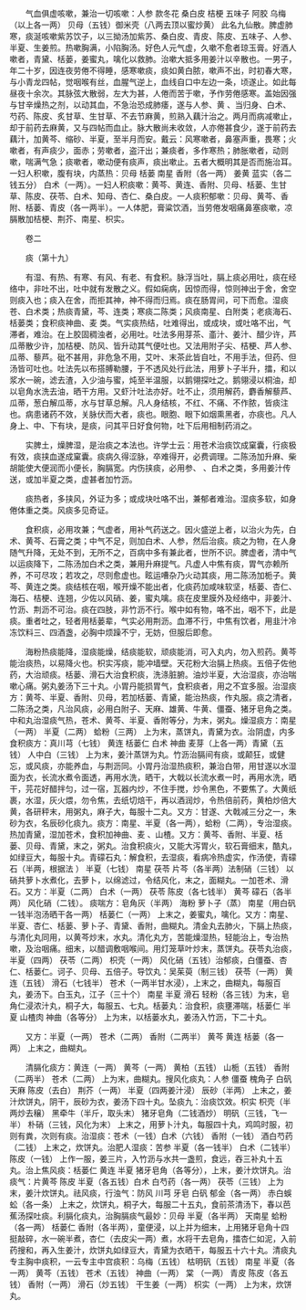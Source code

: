 <!-- { "loadSidebar": true } -->
　　气血俱虚咳嗽，兼治一切咳嗽：人参 款冬花 桑白皮 桔梗 五味子 阿胶 乌梅（以上各一两） 贝母（五钱）御米壳（八两去顶以蜜炒黄） 此名九仙散。脾虚肺寒，痰涎咳嗽紫苏饮子，以三拗汤加紫苏、桑白皮、青皮、陈皮、五味子、人参、半夏、生姜煎。热嗽胸满，小陷胸汤。好色人元气虚，久嗽不愈者琼玉膏。好酒人嗽者，青黛、栝蒌，姜蜜丸，噙化以救肺。治嗽大抵多用姜汁以辛散也。一男子，年二十岁，因连夜劳倦不得睡，感寒嗽痰，痰如黄白脓，嗽声不出，时初春大寒，与小青龙四帖，觉咽喉有丝，血腥气逆上，血线自口中左边一条，顷遂止。如此每昼夜十余次。其脉弦大散弱，左大为甚，人倦而苦于嗽，予作劳倦感寒。盖始因强与甘辛燥热之剂，以动其血，不急治恐成肺痿，遂与人参、黄 、当归身、白术、芍药、陈皮、炙甘草、生甘草、不去节麻黄，煎熟入藕汁治之。两月而病减嗽止，却于前药去麻黄，又与四帖而血止。脉大散尚未收敛，人亦倦甚食少，遂于前药去藕汁，加黄芩、缩砂、半夏，至半月而安。戴云：风寒嗽者，鼻塞声重，畏寒；火嗽者，有声痰少，面赤；劳嗽者，盗汗出；兼痰者，多作寒热；肺胀嗽者，动则嗽，喘满气急；痰嗽者，嗽动便有痰声，痰出嗽止。五者大概明其是否而施治耳。一妇人积嗽，腹有块，内蒸热：贝母 栝蒌 南星 香附（各一两） 姜黄 蓝实（各二钱五分） 白术（一两）。一妇人积痰嗽：黄芩、黄连、香附、贝母、栝蒌、生甘草、陈皮、茯苓、白术、知母、杏仁、桑白皮。一人痰积郁嗽：贝母、黄芩、香附、栝蒌、青皮（各一两半）。一人体肥，膏粱饮酒，当劳倦发咽痛鼻塞痰嗽，凉膈散加桔梗、荆芥、南星、枳实。

　　卷二

　　痰（第十九）

　　有湿、有热、有寒、有风、有老、有食积。脉浮当吐，膈上痰必用吐，痰在经络中，非吐不出，吐中就有发散之义。假如痫病，因惊而得，惊则神出于舍，舍空则痰入也；痰入在舍，而拒其神，神不得而归焉。痰在肠胃间，可下而愈。湿痰苍、白术类；热痰青黛，芩、连类；寒痰二陈类；风痰南星、白附类；老痰海石、栝蒌类；食积痰神曲、麦 类。气实痰热结，吐难得出，或成块，或吐咯不出，气滞者，难治。在上胶固稠浊者，必用吐。吐法多用芽茶、齑汁、姜汁、醋少许，芦瓜蒂散少许，加桔梗、防风、皆升动其气便吐也。又法用附子尖、桔梗、芦人参、瓜蒂、藜芦。砒不甚用，非危急不用，艾叶、末茶此皆自吐，不用手法，但药、但汤皆可吐也。吐法先以布搭膊勒腰，于不透风处行此法，用萝卜子半升，擂，和以浆水一碗，滤去渣，入少油与蜜，炖至半温服，以鹅翎探吐之。鹅翎浸以桐油，却以皂角水洗去油，晒干方用。又虾汁吐法亦好。吐不止，须用解药，麝香解藜芦、瓜蒂，葱白解瓜蒂，水与甘草总解。凡人身结核，不红、不痛、不作脓，皆痰注也。病患诸药不效，关脉伏而大者，痰也。眼胞、眼下如烟熏黑者，亦痰也。凡人身上、中、下有块，是痰，问其平日好食何物，吐下后用相制药消之。

　　实脾土，燥脾湿，是治痰之本法也。许学士云：用苍术治痰饮成窠囊，行痰极有效，痰挟血遂成窠囊。痰病久得涩脉，卒难得开，必费调理。二陈汤加升麻、柴胡能使大便润而小便长，胸膈宽。内伤挟痰，必用参、 、白术之类，多用姜汁传送，或加半夏之类，虚甚者加竹沥。

　　痰热者，多挟风，外证为多；或成块吐咯不出，兼郁者难治。湿痰多软，如身倦体重之类。风痰多见奇证。

　　食积痰，必用攻兼；气虚者，用补气药送之。因火盛逆上者，以治火为先，白术、黄芩、石膏之类；中气不足，则加白术、人参，然后治痰。痰之为物，在人身随气升降，无处不到，无所不之，百病中多有兼此者，世所不识。脾虚者，清中气以运痰降下，二陈汤加白术之类，兼用升麻提气。凡虚人中焦有痰，胃气亦赖所养，不可尽攻；若攻之，尽则愈虚也。眩运嘈杂乃火动其痰，用二陈汤加栀子。黄芩、黄连之类。痰结核在咽，喉开燥不能出者，化痰药加咸味软坚，栝蒌、杏仁、海石、桔梗、连翘，少佐以风硝、姜，蜜丸噙。痰在皮里膜外及经络中，非姜汁、竹沥、荆沥不可治。痰在四肢，非竹沥不行。喉中如有物，咯不出，咽不下，此是痰。重者吐之，轻者用栝蒌辈，气实必用荆沥。血滞不行，中焦有饮者，用韭汁冷冻饮料三、四酒盏，必胸中烦躁不宁，无妨，但服后即愈。

　　海粉热痰能降，湿痰能燥，结痰能软，顽痰能消，可入丸内，勿入煎药。黄芩能治痰热，以易降火也。枳实泻痰，能冲墙壁。天花粉大治膈上热痰。五倍子佐他药，大治顽痰。栝蒌、滑石大治食积痰，洗涤脏腑。油炒半夏，大治湿痰，亦治喘嗽心痛。粥丸姜汤下三十丸。小胃丹能损胃气，食积痰者，用之不宜多服。治湿痰方：黄芩、半夏、香附、贝母，若加栝蒌、青黛，能治热痰，作丸服。痰之清者，二陈汤之类，凡治风痰，必用白附子、天麻、雄黄、牛黄、僵蚕、猪牙皂角之类。中和丸治湿痰气热，苍术、黄芩、半夏、香附等分，为末，粥丸。燥湿痰方：南星（一两） 半夏（二两） 蛤粉（三两） 上为末，蒸饼丸，青黛为衣。治阴虚，内多食积痰方：真川芎（七钱） 黄连 栝蒌仁 白术 神曲 麦芽（上各一两）青黛（五钱） 人中白（三钱） 上为末，姜汁蒸饼为丸。竹沥治膈间有痰，或颠狂，或健忘，或风痰，亦能养血，与荆沥同。小胃丹治湿热痰积，兼治白带，用甘遂以水湿面为衣，长流水煮令面透，再用水洗，晒干，大戟以长流水煮一时，再用水洗，晒干，芫花好醋拌匀，过一宿，瓦器内炒，不住手搅，炒令黑色，不要焦了。大黄纸裹，水湿，灰火煨，勿令焦，去纸切焙干，再以酒润炒，令热倍前药，黄柏炒倍大黄，各研秤末，用粥丸，麻子大，每服十二丸。又方：甘遂、大戟减三分之一，朱砂为衣，名辰砂化痰九。痰方：南星、半夏（各一两），蛤粉（二两），专治湿痰。热加青黛，湿加苍术，食积加神曲、麦 、山楂。又方：黄芩、香附、半夏、栝蒌、贝母、青黛，末之，粥丸。治食积痰火，又能大泻胃火，软石膏细末，酷丸，如绿豆大，每服十丸。青礞石丸：解食积，去湿痰，看病冷热虚实，作汤使，青礞石（半两，根据法 ） 半夏（七钱） 南星 茯苓 片芩（各半两）法制硝（三钱） 以硝共萝卜水煮化，去萝卜，以绵滤过，令结风化，末之，面糊丸。一加苍术、滑石。又方：半夏（二两） 白术（一两） 茯苓 陈皮（各七钱半） 黄芩 礞石（各半两） 风化硝（二钱）。 痰喘方：皂角灰（半两） 海粉 萝卜子（蒸） 南星（用白矾一钱半泡汤晒干各一两） 栝蒌仁（一两） 上末之，姜蜜丸，噙化。又方：南星、半夏、杏仁、栝蒌、萝卜子、青黛、香附，曲糊丸。清金丸去肺火，下膈上热痰，与清化丸同用，以黄芩炒末，水丸。清化丸方，苦能燥湿热，轻能治上，专治热嗽，及治咽痛。细末，以醋调敷咽喉间。用灯笼草叶炒末，蒸饼丸。茯苓丸治痰，半夏（四两） 茯苓（二两） 枳壳（一两） 风化硝（五钱）治郁痰，白僵蚕、杏仁、栝蒌仁。诃子、贝母、五倍子。导饮丸：吴茱萸（制三钱） 茯苓（一两） 黄连（五钱） 滑石（七钱半） 苍术（一两半甘水浸），上末之，曲糊丸，每服百丸，姜汤下。白玉丸，江子（三十个） 南星 半夏 滑石 轻粉（各三钱）为末，皂角仁浸浓汁丸，桐子大，每服五、七丸。栝蒌丸：治食积，痰壅滞喘，栝蒌仁 半夏 山楂肉 神曲（各等分） 上为末，以栝蒌水丸，姜汤入竹沥，下二十丸。

　　又方：半夏（一两） 苍术（二两） 香附（二两半） 黄芩 黄连 栝蒌（各一两） 上末之，曲糊丸。

　　清膈化痰方：黄连（一两） 黄芩（一两） 黄柏（五钱） 山栀（五钱） 香附（二两半） 苍术（二两） 上为末，曲糊丸。搜风化痰丸：人参 僵蚕 槐角子 白矾 天麻 陈皮（去白） 荆芥（一两） 半夏（四两姜汁浸） 辰砂（半两） 上末之，姜汁炊饼丸，阴干，辰砂为衣，姜汤下四十丸。坠痰九：治痰饮效。枳实 枳壳（半两炒去穣） 黑牵牛（半斤，取头末） 猪牙皂角（二钱酒炒） 明矾（三钱，飞一半） 朴硝（三钱，风化为末） 上末之，用萝卜汁丸，每服四十丸，鸡鸣时服，初则有粪，次则有痰。治湿痰：苍术（一钱）白术（六钱） 香附（一钱） 酒白芍药（二钱） 上末之，炊饼丸。治肥人湿痰：苦参 半夏（各一钱半） 白术（二钱半） 陈皮（一钱） 上作一服，姜三片，入竹沥与水共一盏煎，食远，吞三补丸十五丸。治上焦风痰：栝蒌仁 黄连 半夏 猪牙皂角（各等分），上末，姜汁炊饼丸。治痰气：片黄芩 陈皮 半夏（各五钱）白术 白芍药（各一两） 茯苓（三钱） 上为末，姜汁炊饼丸。祛风痰，行浊气：防风 川芎 牙皂 白矾 郁金（各一两） 赤白蜈蚣（各一条） 上末之，炊饼丸，桐子大，每服二十五丸，食前茶清汤下，春以芭蕉汤探吐痰。利膈化痰丸，治胸膈痰气最妙：贝母 半夏（各半两） 天南星 蛤粉（各一两） 栝蒌仁 香附（各半两），童便浸，以上并为细末，上用猪牙皂角十四挺敲碎，水一碗半煮，杏仁（去皮尖一两）煮，水将干去皂角，擂杏仁如泥，入前药搜和，再入生姜汁，炊饼丸如绿豆大，青黛为衣晒干，每服五十六十丸。清痰丸专主胸中痰积，一云专主中宫痰积：乌梅（五钱） 枯明矾（五钱） 南星 半夏（各一两） 黄芩（五钱） 苍术（五钱） 神曲（一两） 棠 （一两） 青皮 陈皮（各五钱） 香附（一两） 滑石（炒五钱） 干生姜（一两） 枳实（一两） 上为末，炊饼丸。

